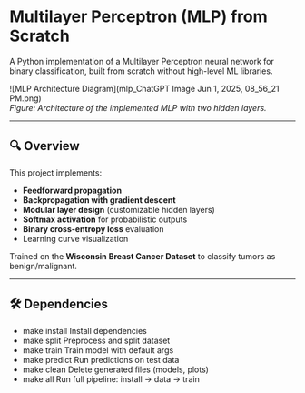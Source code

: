 # Multilayer Perceptron (MLP) from Scratch

A Python implementation of a Multilayer Perceptron neural network for binary classification, built from scratch without high-level ML libraries.

![MLP Architecture Diagram](mlp_ChatGPT Image Jun 1, 2025, 08_56_21 PM.png)  
*Figure: Architecture of the implemented MLP with two hidden layers.*

---

## 🔍 Overview
This project implements:
- **Feedforward propagation**
- **Backpropagation with gradient descent**
- **Modular layer design** (customizable hidden layers)
- **Softmax activation** for probabilistic outputs
- **Binary cross-entropy loss** evaluation
- Learning curve visualization

Trained on the **Wisconsin Breast Cancer Dataset** to classify tumors as benign/malignant.

---

## 🛠️ Dependencies
- make install	Install dependencies
- make split	Preprocess and split dataset
- make train	Train model with default args
- make predict	Run predictions on test data
- make clean	Delete generated files (models, plots)
- make all	Run full pipeline: install → data → train
